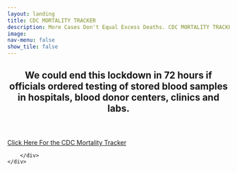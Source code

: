 ```yaml
---
layout: landing
title: CDC MORTALITY TRACKER
description: More Cases Don't Equal Excess Deaths. CDC MORTALITY TRACKER
image: 
nav-menu: false
show_tile: false
---
```

<!-- Main -->
<div id="main">

<!-- One -->
<section id="one">
	<div class="inner">
		<header class="major">
			<h2>We could end this lockdown in 72 hours if officials ordered testing of stored blood samples in hospitals, blood donor centers, clinics and labs.</h2>
		</header>
		<div class="key-points">
                <a href="https://episphere.github.io/mortalitytracker/#cause=allcause&state=All%20States" class="button special red" target="_blank">Click Here For the CDC Mortality Tracker</a>
				
        </div>
	</div>
</section>
</div>


